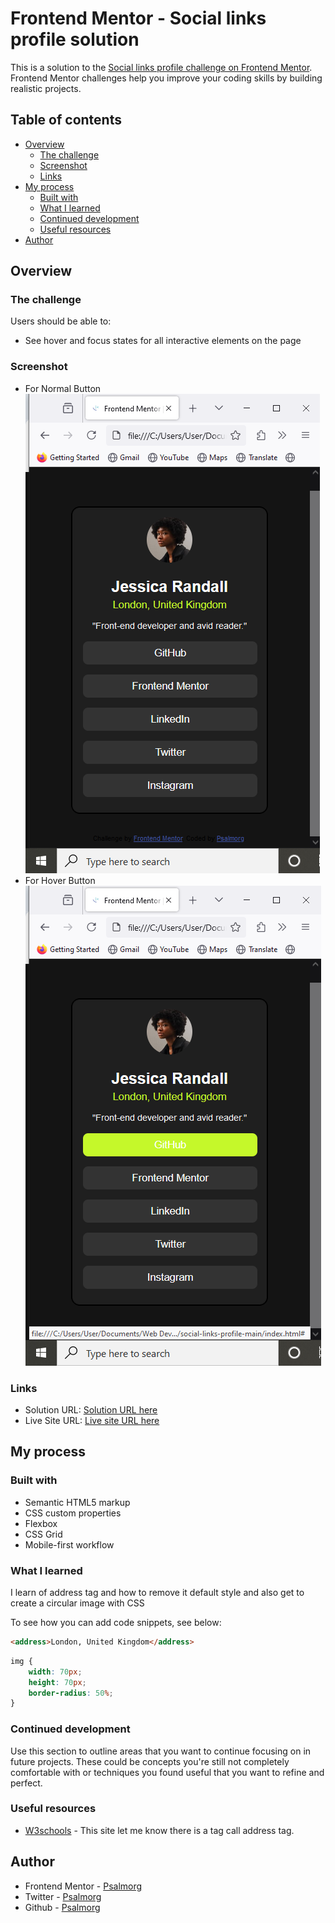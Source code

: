 # Frontend Mentor - Social links profile solution

This is a solution to the [Social links profile challenge on Frontend Mentor](https://www.frontendmentor.io/challenges/social-links-profile-UG32l9m6dQ). Frontend Mentor challenges help you improve your coding skills by building realistic projects. 

## Table of contents

- [Overview](#overview)
  - [The challenge](#the-challenge)
  - [Screenshot](#screenshot)
  - [Links](#links)
- [My process](#my-process)
  - [Built with](#built-with)
  - [What I learned](#what-i-learned)
  - [Continued development](#continued-development)
  - [Useful resources](#useful-resources)
- [Author](#author)


## Overview

### The challenge

Users should be able to:

- See hover and focus states for all interactive elements on the page

### Screenshot
- For Normal Button
![](https://github.com/Psalmorg/Project_3/blob/main/Screenshot%20(23).png)
- For Hover Button
![](https://github.com/Psalmorg/Project_3/blob/main/Screenshot%20(24).png)
### Links

- Solution URL: [Solution URL here](https://github.com/Psalmorg/Project_3)
- Live Site URL: [Live site URL here](https://psalmorg.github.io/Project_3/)

## My process

### Built with

- Semantic HTML5 markup
- CSS custom properties
- Flexbox
- CSS Grid
- Mobile-first workflow


### What I learned
 I learn of address tag and how to remove it default style and also get to create a circular image with  CSS

To see how you can add code snippets, see below:

```html
<address>London, United Kingdom</address>
```
```css
img {
    width: 70px;
    height: 70px;
    border-radius: 50%;
}
```

### Continued development

Use this section to outline areas that you want to continue focusing on in future projects. These could be concepts you're still not completely comfortable with or techniques you found useful that you want to refine and perfect.

### Useful resources

- [W3schools](https://www.w3schools.com) - This site let me know there is a tag call address tag.
## Author

- Frontend Mentor - [Psalmorg](https://www.frontendmentor.io/profile/Psalmorg)
- Twitter - [Psalmorg](https://www.twitter.com/Psalmorg)
- Github - [Psalmorg](https://www.github.io/Psalmorg)
